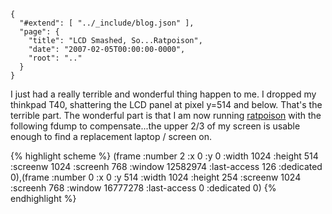 
    {
      "#extend": [ "../_include/blog.json" ],
      "page": {
        "title": "LCD Smashed, So...Ratpoison",
        "date": "2007-02-05T00:00:00-0000",
        "root": ".."
      }
    }

I just had a really terrible and wonderful thing happen to me. I dropped my thinkpad T40, shattering the LCD panel at pixel y=514 and below. That's the terrible part. The wonderful part is that I am now running [ratpoison](http://www.nongnu.org/ratpoison/) with the following fdump to compensate...the upper 2/3 of my screen is usable enough to find a replacement laptop / screen on.

{% highlight scheme %}
(frame :number 2 :x 0 :y 0 :width 1024 :height 514 :screenw 1024 :screenh 768 :window 12582974 :last-access 126 :dedicated 0),(frame :number 0 :x 0 :y 514 :width 1024 :height 254 :screenw 1024 :screenh 768 :window 16777278 :last-access 0 :dedicated 0)
{% endhighlight %}

